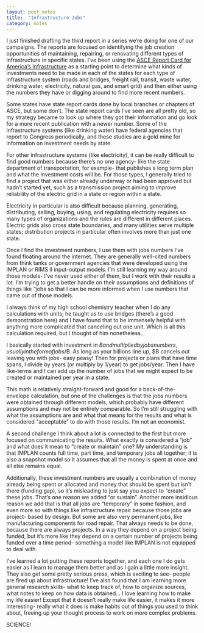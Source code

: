 ```yaml
---
layout: post_notes
title:  "Infrastructure Jobs"
category: notes
---
```


I just finished drafting the third report in a series we’re doing for one of our campaigns. The reports are focused on identifying the job creation opportunities of maintaining, repairing, or renovating different types of infrastructure in specific states. I’ve been using the [ASCE Report Card for America’s Infrastructure](http://www.infrastructurereportcard.org/) as a starting point to determine what kinds of investments need to be made in each of the states for each type of infrastructure system (roads and bridges, freight rail, transit, waste water, drinking water, electricity, natural gas, and smart grid) and then either using the numbers they have or digging around to find more recent numbers.

Some states have state report cards done by local branches or chapters of ASCE, but some don’t. The state report cards I’ve seen are all pretty old, so my strategy became to look up where they got their information and go look for a more recent publication with a newer number. Some of the infrastructure systems (like drinking water) have federal agencies that report to Congress periodically, and these studies are a gold mine for information on investment needs by state.

For other infrastructure systems (like electricity), it can be really difficult to find good numbers because there’s no one agency- like the state department of transportation, for example- that publishes a long term plan and what the investment costs will be. For those types, I generally tried to find a project that was either already underway or had been approved but hadn’t started yet, such as a transmission project aiming to improve reliability of the electric grid in a state or region within a state.

Electricity in particular is also difficult because planning, generating, distributing, selling, buying, using, and regulating electricity requires so many types of organizations and the rules are different in different places. Electric grids also cross state boundaries, and many utilities serve multiple states; distribution projects in particular often involves more than just one state.

Once I find the investment numbers, I use them with jobs numbers I’ve found floating around the internet. They are generally well-cited numbers from think tanks or government agencies that were developed using the IMPLAN or RIMS II input-output models. I’m still learning my way around those models- I’ve never used either of them, but I work with their results a lot. I’m trying to get a better handle on their assumptions and definitions of things like “jobs so that I can be more informed when I use numbers that came out of those models.

I always think of my high school chemistry teacher when I do any calculations with units; he taught us to use bridges (there’s a good demonstration here) and I have found that to be immensely helpful with anything more complicated that canceling out one unit. Which is all this calculation required, but I thought of him nonetheless.

I basically started with investment in $B and multiplied by jobs numbers, usually in the form of jobs/$B. As long as your billions line up, $B cancels out leaving you with jobs- easy peasy! Then for projects or plans that have time spans, I divide by years (or multiply by 1/year) to get jobs/year. Then I have like-terms and I can add up the number of jobs that we might expect to be created or maintained per year in a state.

This math is relatively straight-forward and good for a back-of-the-envelope calculation, but one of the challenges is that the jobs numbers were obtained through different models, which probably have different assumptions and may not be entirely comparable. So I’m still struggling with what the assumptions are and what that means for the results and what is considered "acceptable” to do with those results. I’m not an economist.

A second challenge I think about a lot is connected to the first but more focused on communicating the results. What exactly is considered a “job” and what does it mean to “create or maintain” one? My understanding is that IMPLAN counts full time, part time, and temporary jobs all together; it is also a snapshot model so it assumes that all the money is spent at once and all else remains equal.

Additionally, these investment numbers are usually a combination of money already being spent or allocated and money that should be spent but isn’t there (funding gap), so it’s misleading to just say you expect to “create” these jobs. That’s one reason we added “or sustain”. Another more insidious reason we add that is that all jobs are “temporary” in some fashion, and even more so with things like infrastructure repair because those jobs are project- based by design. But some are also very permanent jobs, like manufacturing components for road repair. That always needs to be done, because there are always projects. In a way they depend on a project being funded, but it’s more like they depend on a certain number of projects being funded over a time period- something a model like IMPLAN is not equipped to deal with.

I’ve learned a lot putting these reports together, and each one I do gets easier as I learn to manage them better and as I gain a little more insight. They also get some pretty serious press, which is exciting to see- people are fired up about infrastructure! I’ve also found that I am learning more general research skills- what to keep track of, how to organize sources, what notes to keep on how data is obtained… I love learning how to make my life easier! Except that it doesn’t really make life easier, it makes it more interesting- really what it does is make habits out of things you used to think about, freeing up your thought process to work on more complex problems.

SCIENCE!

